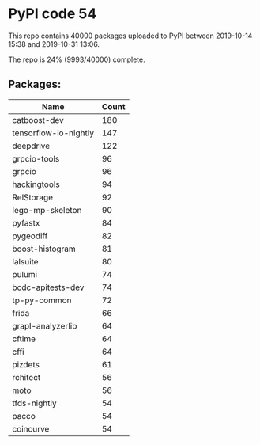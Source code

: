 # PyPI code 54

This repo contains 40000 packages uploaded to PyPI between 
2019-10-14 15:38 and 2019-10-31 13:06.

The repo is 24% (9993/40000) complete.

## Packages:

| Name  | Count |
| ----- | ----- |
| catboost-dev | 180 |
| tensorflow-io-nightly | 147 |
| deepdrive | 122 |
| grpcio-tools | 96 |
| grpcio | 96 |
| hackingtools | 94 |
| RelStorage | 92 |
| lego-mp-skeleton | 90 |
| pyfastx | 84 |
| pygeodiff | 82 |
| boost-histogram | 81 |
| lalsuite | 80 |
| pulumi | 74 |
| bcdc-apitests-dev | 74 |
| tp-py-common | 72 |
| frida | 66 |
| grapl-analyzerlib | 64 |
| cftime | 64 |
| cffi | 64 |
| pizdets | 61 |
| rchitect | 56 |
| moto | 56 |
| tfds-nightly | 54 |
| pacco | 54 |
| coincurve | 54 |


